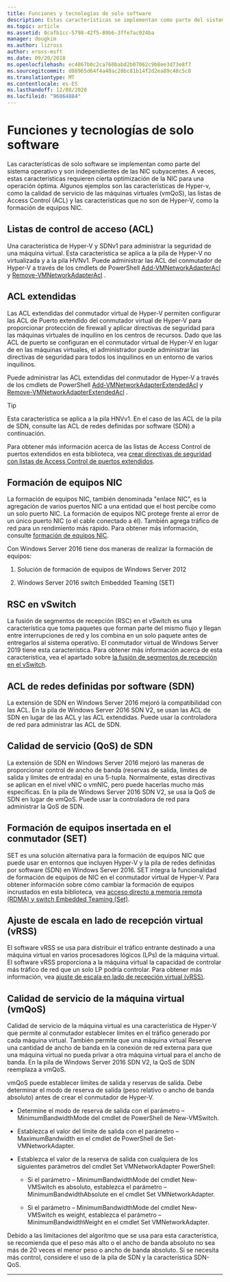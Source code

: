 ```yaml
---
title: Funciones y tecnologías de solo software
description: Estas características se implementan como parte del sistema operativo y son independientes de las NIC subyacentes. A veces, estas características requieren cierta optimización de la NIC para una operación óptima. Algunos ejemplos son las características de Hyper-v, como la calidad de servicio de las máquinas virtuales (vmQoS), las listas de Access Control (ACL) y las características que no son de Hyper-V, como la formación de equipos NIC.
ms.topic: article
ms.assetid: 0cafb1cc-5798-42f5-89b6-3ffe7ac024ba
manager: dougkim
ms.author: lizross
author: eross-msft
ms.date: 09/20/2018
ms.openlocfilehash: ec4867b0c2ca760babd2b07062c9b8ee3d73e8f7
ms.sourcegitcommit: d08965d64f4a40ac20bc81b14f2d2ea89c48c5c8
ms.translationtype: MT
ms.contentlocale: es-ES
ms.lasthandoff: 12/08/2020
ms.locfileid: "96864884"
---
```

# <a name="software-only-so-features-and-technologies"></a>Funciones y tecnologías de solo software
Las características de solo software se implementan como parte del sistema operativo y son independientes de las NIC subyacentes. A veces, estas características requieren cierta optimización de la NIC para una operación óptima. Algunos ejemplos son las características de Hyper-v, como la calidad de servicio de las máquinas virtuales (vmQoS), las listas de Access Control (ACL) y las características que no son de Hyper-V, como la formación de equipos NIC.

## <a name="access-control-lists-acls"></a>Listas de control de acceso (ACL)

Una característica de Hyper-V y SDNv1 para administrar la seguridad de una máquina virtual. Esta característica se aplica a la pila de Hyper-V no virtualizada y a la pila HVNv1. Puede administrar las ACL del conmutador de Hyper-V a través de los cmdlets de PowerShell [Add-VMNetworkAdapterAcl](/powershell/module/hyper-v/add-vmnetworkadapteracl) y [Remove-VMNetworkAdapterAcl](/powershell/module/hyper-v/remove-vmnetworkadapteracl) .

## <a name="extended-acls"></a>ACL extendidas

Las ACL extendidas del conmutador virtual de Hyper-V permiten configurar las ACL de Puerto extendido del conmutador virtual de Hyper-V para proporcionar protección de firewall y aplicar directivas de seguridad para las máquinas virtuales de inquilino en los centros de recursos. Dado que las ACL de puerto se configuran en el conmutador virtual de Hyper-V en lugar de en las máquinas virtuales, el administrador puede administrar las directivas de seguridad para todos los inquilinos en un entorno de varios inquilinos.

Puede administrar las ACL extendidas del conmutador de Hyper-V a través de los cmdlets de PowerShell [Add-VMNetworkAdapterExtendedAcl](/powershell/module/hyper-v/add-vmnetworkadapterextendedacl) y [Remove-VMNetworkAdapterExtendedAcl](/powershell/module/hyper-v/remove-vmnetworkadapteracl) .

>[!TIP]
>Esta característica se aplica a la pila HNVv1. En el caso de las ACL de la pila de SDN, consulte las ACL de redes definidas por software (SDN) a continuación.

Para obtener más información acerca de las listas de Access Control de puertos extendidos en esta biblioteca, vea [crear directivas de seguridad con listas de Access Control de puertos extendidos](../../../virtualization/hyper-v-virtual-switch/create-security-policies-with-extended-port-access-control-lists.md).

## <a name="nic-teaming"></a>Formación de equipos NIC

La formación de equipos NIC, también denominada "enlace NIC", es la agregación de varios puertos NIC a una entidad que el host percibe como un solo puerto NIC. La formación de equipos NIC protege frente al error de un único puerto NIC (o el cable conectado a él). También agrega tráfico de red para un rendimiento más rápido. Para obtener más información, consulte [formación de equipos NIC](../nic-teaming/nic-teaming.md).

Con Windows Server 2016 tiene dos maneras de realizar la formación de equipos:

1.  Solución de formación de equipos de Windows Server 2012

2.  Windows Server 2016 switch Embedded Teaming (SET)


## <a name="rsc-in-the-vswitch"></a>RSC en vSwitch

La fusión de segmentos de recepción (RSC) en el vSwitch es una característica que toma paquetes que forman parte del mismo flujo y llegan entre interrupciones de red y los combina en un solo paquete antes de entregarlos al sistema operativo. El conmutador virtual de Windows Server 2019 tiene esta característica. Para obtener más información acerca de esta característica, vea el apartado sobre [la fusión de segmentos de recepción en el vSwitch](./rsc-in-the-vswitch.md).

## <a name="software-defined-networking-sdn-acls"></a>ACL de redes definidas por software (SDN)

La extensión de SDN en Windows Server 2016 mejoró la compatibilidad con las ACL. En la pila de Windows Server 2016 SDN V2, se usan las ACL de SDN en lugar de las ACL y las ACL extendidas. Puede usar la controladora de red para administrar las ACL de SDN.

## <a name="sdn-quality-of-service-qos"></a>Calidad de servicio (QoS) de SDN

La extensión de SDN en Windows Server 2016 mejoró las maneras de proporcionar control de ancho de banda (reservas de salida, límites de salida y límites de entrada) en una 5-tupla. Normalmente, estas directivas se aplican en el nivel vNIC o vmNIC, pero puede hacerlas mucho más específicas. En la pila de Windows Server 2016 SDN V2, se usa la QoS de SDN en lugar de vmQoS. Puede usar la controladora de red para administrar la QoS de SDN.

## <a name="switch-embedded-teaming-set"></a>Formación de equipos insertada en el conmutador (SET)

SET es una solución alternativa para la formación de equipos NIC que puede usar en entornos que incluyen Hyper-V y la pila de redes definidas por software (SDN) en Windows Server 2016. SET integra la funcionalidad de formación de equipos de NIC en el conmutador virtual de Hyper-V. Para obtener información sobre cómo cambiar la formación de equipos incrustados en esta biblioteca, vea [acceso directo a memoria remota (RDMA) y switch Embedded Teaming (Set)](../../../virtualization/hyper-v-virtual-switch/rdma-and-switch-embedded-teaming.md).

## <a name="virtual-receive-side-scaling-vrss"></a>Ajuste de escala en lado de recepción virtual (vRSS)

El software vRSS se usa para distribuir el tráfico entrante destinado a una máquina virtual en varios procesadores lógicos (LPs) de la máquina virtual. El software vRSS proporciona a la máquina virtual la capacidad de controlar más tráfico de red que un solo LP podría controlar. Para obtener más información, vea [ajuste de escala en lado de recepción virtual (vRSS)](../vrss/vrss-top.md).

## <a name="virtual-machine-quality-of-service-vmqos"></a>Calidad de servicio de la máquina virtual (vmQoS)

Calidad de servicio de la máquina virtual es una característica de Hyper-V que permite al conmutador establecer límites en el tráfico generado por cada máquina virtual. También permite que una máquina virtual Reserve una cantidad de ancho de banda en la conexión de red externa para que una máquina virtual no pueda privar a otra máquina virtual para el ancho de banda. En la pila de Windows Server 2016 SDN V2, la QoS de SDN reemplaza a vmQoS.

vmQoS puede establecer límites de salida y reservas de salida. Debe determinar el modo de reserva de salida (peso relativo o ancho de banda absoluto) antes de crear el conmutador de Hyper-V.

-  Determine el modo de reserva de salida con el parámetro – MinimumBandwidthMode del cmdlet de PowerShell de New-VMSwitch.

-  Establezca el valor del límite de salida con el parámetro – MaximumBandwidth en el cmdlet de PowerShell de Set-VMNetworkAdapter.

-  Establezca el valor de la reserva de salida con cualquiera de los siguientes parámetros del cmdlet Set VMNetworkAdapter PowerShell:

   -  Si el parámetro – MinimumBandwidthMode del cmdlet New-VMSwitch es absoluto, establezca el parámetro – MinimumBandwidthAbsolute en el cmdlet Set VMNetworkAdapter.

   -  Si el parámetro – MinimumBandwidthMode del cmdlet New-VMSwitch es weight, establezca el parámetro – MinimumBandwidthWeight en el cmdlet Set VMNetworkAdapter.

Debido a las limitaciones del algoritmo que se usa para esta característica, se recomienda que el peso más alto o el ancho de banda absoluto no sea más de 20 veces el menor peso o ancho de banda absoluto. Si se necesita más control, considere el uso de la pila de SDN y la característica SDN-QoS.


---

